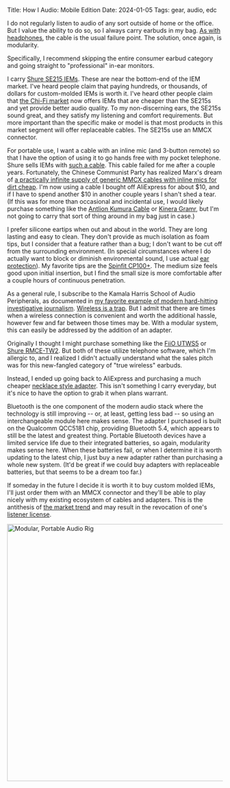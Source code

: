 Title: How I Audio: Mobile Edition
Date: 2024-01-05
Tags: gear, audio, edc

I do not regularly listen to audio of any sort outside of home or the office. But I value the ability to do so, so I always carry earbuds in my bag. [As with headphones](/2024/01/desktop-audio/), the cable is the usual failure point. The solution, once again, is modularity.

Specifically, I recommend skipping the entire consumer earbud category and going straight to "professional" in-ear monitors.

I carry [Shure SE215 IEMs](https://www.shure.com/en-US/products/earphones/se215?variant=SE215-CL). These are near the bottom-end of the IEM market. I've heard people claim that paying hundreds, or thousands, of dollars for custom-molded IEMs is worth it. I've heard other people claim that [the Chi-Fi market](https://www.theverge.com/2019/11/7/20943377/chinese-hi-fi-audio-chifi-fiio-hifiman-tin-audio) now offers IEMs that are cheaper than the SE215s and yet provide better audio quality. To my non-discerning ears, the SE215s sound great, and they satisfy my listening and comfort requirements. But more important than the specific make or model is that most products in this market segment will offer replaceable cables. The SE215s use an MMCX connector.

For portable use, I want a cable with an inline mic (and 3-button remote) so that I have the option of using it to go hands free with my pocket telephone. Shure sells IEMs with [such a cable](https://www.shure.com/en-US/products/accessories/rmce_uni?variant=RMCE-UNI). This cable failed for me after a couple years. Fortunately, the Chinese Communist Party has realized Marx's dream of [a practically infinite supply of generic MMCX cables with inline mics for dirt cheap](https://www.aliexpress.us/w/wholesale-mmcx-cable-mic.html). I'm now using a cable I bought off AliExpress for about $10, and if I have to spend another $10 in another couple years I shan't shed a tear. (If this was for more than occasional and incidental use, I would likely purchase something like the [Antlion Kumura Cable](https://antlionaudio.com/products/kimura-microphone) or [Kinera Gramr](https://www.kineraaudio.com/product/kinera-gramr), but I'm not going to carry that sort of thing around in my bag just in case.)

I prefer silicone eartips when out and about in the world. They are long lasting and easy to clean. They don't provide as much isolation as foam tips, but I consider that a feature rather than a bug; I don't want to be cut off from the surrounding environment. (In special circumstances where I do actually want to block or diminish environmental sound, I use actual [ear protection](/2019/11/sonic-defenders/)). My favorite tips are the [Spinfit CP100+](https://bloomaudio.com/products/spinfit-cp100-plus?variant=39505051680843). The medium size feels good upon initial insertion, but I find the small size is more comfortable after a couple hours of continuous penetration.

As a general rule, I subscribe to the Kamala Harris School of Audio Peripherals, as documented in [my favorite example of modern hard-hitting investigative journalism](https://www.politico.com/newsletters/west-wing-playbook/2021/12/06/kamala-harris-is-bluetooth-phobic-495343). [Wireless is a trap](https://www.benkuhn.net/wireless/). But I admit that there are times when a wireless connection is convenient and worth the additional hassle, however few and far between those times may be. With a modular system, this can easily be addressed by the addition of an adapter.

Originally I thought I might purchase something like the [FiiO UTWS5](https://fiio.com/utws5) or [Shure RMCE-TW2](https://www.shure.com/en-US/products/accessories/rmce-tw2?variant=RMCE-TW2). But both of these utilize telephone software, which I'm allergic to, and I realized I didn't actually understand what the sales pitch was for this new-fangled category of "true wireless" earbuds.

Instead, I ended up going back to AliExpress and purchasing a much cheaper [necklace style adapter](https://www.aliexpress.us/item/3256805795264818.html). This isn't something I carry everyday, but it's nice to have the option to grab it when plans warrant.

Bluetooth is the one component of the modern audio stack where the technology is still improving -- or, at least, getting less bad -- so using an interchangeable module here makes sense. The adapter I purchased is built on the Qualcomm QCC5181 chip, providing Bluetooth 5.4, which appears to still be the latest and greatest thing. Portable Bluetooth devices have a limited service life due to their integrated batteries, so again, modularity makes sense here. When these batteries fail, or when I determine it is worth updating to the latest chip, I just buy a new adapter rather than purchasing a whole new system. (It'd be great if we could buy adapters with replaceable batteries, but that seems to be a dream too far.)

If someday in the future I decide it is worth it to buy custom molded IEMs, I'll just order them with an MMCX connector and they'll be able to play nicely with my existing ecosystem of cables and adapters. This is the antithesis of [the market trend](https://www.vice.com/en/article/neaz3d/airpods-are-a-tragedy) and may result in the revocation of one's [listener license](http://rantmedia.ca/afternow/episodes.php).

<a href="https://www.flickr.com/photos/pigmonkey/53445465199/in/dateposted/" title="Modular, Portable Audio Rig"><img src="https://live.staticflickr.com/65535/53445465199_9da7d76b0d_c.jpg" width="800" height="600" alt="Modular, Portable Audio Rig"/></a>
